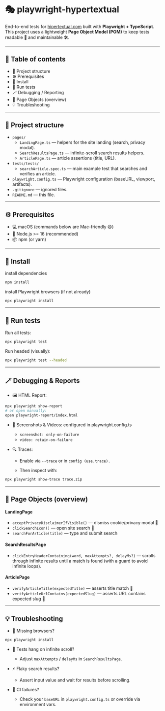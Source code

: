 # 🎭 playwright-hypertextual

End-to-end tests for [hipertextual.com](https://hipertextual.com) built with **Playwright + TypeScript**.  
This project uses a lightweight **Page Object Model (POM)** to keep tests readable 🧩 and maintainable 🛠️.

---

## 🧾 Table of contents
- 📁 Project structure
- ⚙️ Prerequisites
- 🧩 Install
- 🧪 Run tests
- 🪄 Debugging / Reporting
- 🧱 Page Objects (overview)
- 💡 Troubleshooting


---

## 📁 Project structure
- `pages/`  
  - `LandingPage.ts` — helpers for the site landing (search, privacy modal).  
  - `SearchResultsPage.ts` — infinite-scroll search results helpers.  
  - `ArticlePage.ts` — article assertions (title, URL).
- `tests/tests/`  
  - `searchArticle.spec.ts` — main example test that searches and verifies an article.
- `playwright.config.ts` — Playwright configuration (baseURL, viewport, artifacts).
- `.gitignore` — ignored files.
- `README.md` — this file.

---

## ⚙️ Prerequisites
- 💻 macOS (commands below are Mac-friendly 😄)
- 🧩 Node.js >= 16 (recommended)
- 📦 npm (or yarn)

---

## 🧩 Install


install dependencies
```bash
npm install
```
install Playwright browsers (if not already)
```bash
npx playwright install

```
---
## 🧪 Run tests

Run all tests:
```bash
npx playwright test
```
Run headed (visually):
```bash
npx playwright test --headed
```

---
## 🪄 Debugging & Reports

- 🖼️ HTML Report:
```bash
npx playwright show-report
# or open manually:
open playwright-report/index.html
```
- 📸 Screenshots & Videos: configured in playwright.config.ts

    - `screenshot: only-on-failure`
    - `video: retain-on-failure`
- 🔍 Traces:
    - Enable via `--trace` or in `config (use.trace).`

    - Then inspect with:
```bash
npx playwright show-trace trace.zip

```
---
## 🧱 Page Objects (overview)

#### LandingPage

- `acceptPrivacyDisclaimerIfVisible()` — dismiss cookie/privacy modal 🍪
- `clickSearchIcon()` — open site search 🔎
- `searchForArticle(title)` — type and submit search

#### SearchResultsPage

- `clickEntryHeaderContaining(word, maxAttempts?, delayMs?)` — scrolls through infinite results until a match is found (with a guard to avoid infinite loops).

#### ArticlePage

- `verifyArticleTitle(expectedTitle)` — asserts title match 📰
- `verifyArticleUrlContains(expectedSlug)` — asserts URL contains expected slug 🔗
---

## 💡 Troubleshooting

- 🧱 Missing browsers?
```bash
npx playwright install
```
- 🔄 Tests hang on infinite scroll?

    - Adjust `maxAttempts` / `delayMs` in `SearchResultsPage`.
- ⚡ Flaky search results?

    - Assert input value and wait for results before scrolling.
- 🧩 CI failures?

    - Check your `baseURL` in `playwright.config.ts` or override via environment vars.
